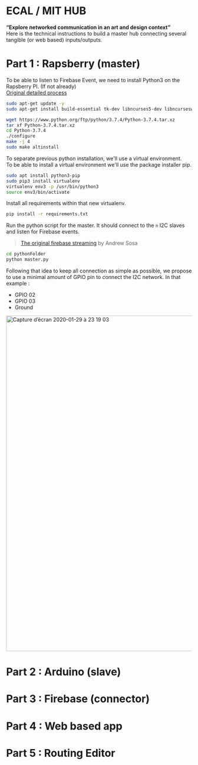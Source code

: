 # ECAL / MIT HUB

**“Explore networked communication in an art and design context”**   
Here is the technical instructions to build a master hub connecting several tangible (or web based) inputs/outputs.

# Part 1 : Rapsberry (master)
To be able to listen to Firebase Event, we need to install Python3 on the Rapsberry PI. (If not already)   
[Original detailed process](https://gist.github.com/SeppPenner/6a5a30ebc8f79936fa136c524417761d) 
```sh
sudo apt-get update -y
sudo apt-get install build-essential tk-dev libncurses5-dev libncursesw5-dev libreadline6-dev libdb5.3-dev libgdbm-dev libsqlite3-dev libssl-dev libbz2-dev libexpat1-dev liblzma-dev zlib1g-dev libffi-dev -y
```
```sh
wget https://www.python.org/ftp/python/3.7.4/Python-3.7.4.tar.xz
tar xf Python-3.7.4.tar.xz
cd Python-3.7.4
./configure
make -j 4
sudo make altinstall
```
To separate previous python installation, we'll use a virtual environment.  
To be able to install a virtual environment we'll use the package installer pip.
```sh
sudo apt install python3-pip
sudo pip3 install virtualenv 
virtualenv env3 -p /usr/bin/python3
source env3/bin/activate
```
Install all requirements within that new virtualenv.
```sh
pip install -r requirements.txt
```
Run the python script for the master. It should connect to the `n` I2C slaves and listen for Firebase events.  
> [The original firebase streaming](https://github.com/andrewsosa/firebase-python-streaming) by Andrew Sosa
```sh
cd pythonFolder
python master.py
```

Following that idea to keep all connection as simple as possible, we propose to use a minimal amount of GPIO pin to connect the I2C network. In that example :  
* GPIO 02
* GPIO 03  
* Ground  
<img width="908" alt="Capture d’écran 2020-01-29 à 23 19 03" src="https://user-images.githubusercontent.com/5444221/73402688-22b29500-42ee-11ea-9905-94bb3b0cd77a.png">

# Part 2 : Arduino (slave)
# Part 3 : Firebase (connector)
# Part 4 : Web based app
# Part 5 : Routing Editor

